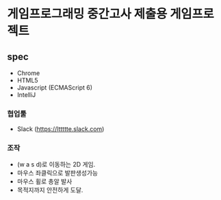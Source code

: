 # 게임프로그래밍 중간고사 제출용 게임프로젝트
## spec
- Chrome
- HTML5
- Javascript (ECMAScript 6)
- IntelliJ
### 협업툴 
- Slack (https://lttttte.slack.com)

### 조작
- (w a s d)로 이동하는 2D 게임.
- 마우스 좌클릭으로 발판생성가능
- 마우스 휠로 총알 발사
- 목적지까지 안전하게 도달.